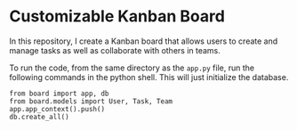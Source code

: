 # Customizable Kanban Board
In this repository, I create a Kanban board that allows users to create and manage tasks as well as collaborate with others in teams.

To run the code, from the same directory as the `app.py` file, run the following commands in the python shell. This will just initialize the database.

```
from board import app, db
from board.models import User, Task, Team
app.app_context().push()
db.create_all()
```


